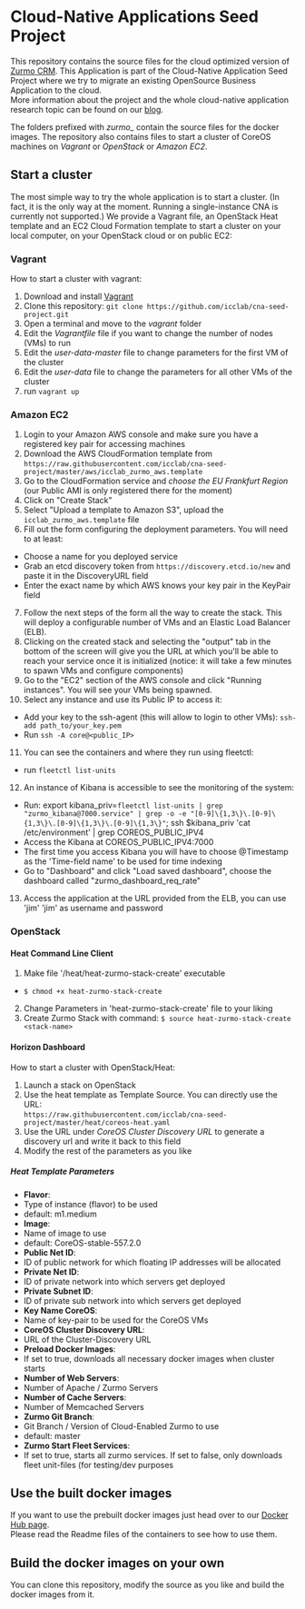 # Cloud-Native Applications Seed Project
 
This repository contains the source files for the cloud optimized version of [Zurmo CRM](http://zurmo.org/). This Application is part of the Cloud-Native Application Seed Project where we try to migrate an existing OpenSource Business Application to the cloud.  
More information about the project and the whole cloud-native application research topic can be found on our [blog](http://blog.zhaw.ch/icclab/category/research-approach/themes/cloud-native-applications/).
 
The folders prefixed with *zurmo_* contain the source files for the docker images. The repository also contains files to start a cluster of CoreOS machines on *Vagrant* or *OpenStack* or *Amazon EC2*.
 
## Start a cluster
 
The most simple way to try the whole application is to start a cluster. (In fact, it is the only way at the moment. Running a single-instance CNA is currently not supported.)
We provide a Vagrant file, an OpenStack Heat template and an EC2 Cloud Formation template to start a cluster on your local computer, on your OpenStack cloud or on public EC2:
 
### Vagrant
 
How to start a cluster with vagrant:

 1. Download and install [Vagrant](https://www.vagrantup.com/downloads.html)
 2. Clone this repository: `git clone https://github.com/icclab/cna-seed-project.git`
 3. Open a terminal and move to the *vagrant* folder
 4. Edit the *Vagrantfile* file if you want to change the number of nodes (VMs) to run
 5. Edit the *user-data-master* file to change parameters for the first VM of the cluster
 6. Edit the *user-data* file to change the parameters for all other VMs of the cluster
 7. run `vagrant up`
 
### Amazon EC2
 1. Login to your Amazon AWS console and make sure you have a registered key pair for accessing machines
 2. Download the AWS CloudFormation template from `https://raw.githubusercontent.com/icclab/cna-seed-project/master/aws/icclab_zurmo_aws.template`
 3. Go to the CloudFormation service and *choose the EU Frankfurt Region* (our Public AMI is only registered there for the moment)
 4. Click on "Create Stack"
 5. Select "Upload a template to Amazon S3", upload the `icclab_zurmo_aws.template` file
 6. Fill out the form configuring the deployment parameters. You will need to at least:
  * Choose a name for you deployed service
  * Grab an etcd discovery token from `https://discovery.etcd.io/new` and paste it in the DiscoveryURL field
  * Enter the exact name by which AWS knows your key pair in the KeyPair field
 7. Follow the next steps of the form all the way to create the stack. This will deploy a configurable number of VMs and an Elastic Load Balancer (ELB).
 8. Clicking on the created stack and selecting the "output" tab in the bottom of the screen will give you the URL at which you'll be able to reach your service once it is initialized (notice: it will take a few minutes to spawn VMs and configure components)
 9. Go to the "EC2" section of the AWS console and click "Running instances". You will see your VMs being spawned.
 10. Select any instance and use its Public IP to access it:
  * Add your key to the ssh-agent (this will allow to login to other VMs): `ssh-add path_to/your_key.pem`
  * Run `ssh -A core@<public_IP>`
 11. You can see the containers and where they run using fleetctl:
  * run `fleetctl list-units`
 12. An instance of Kibana is accessible to see the monitoring of the system:
  * Run: export kibana_priv=`fleetctl list-units | grep "zurmo_kibana@7000.service" | grep -o -e "[0-9]\{1,3\}\.[0-9]\{1,3\}\.[0-9]\{1,3\}\.[0-9]\{1,3\}"`; ssh $kibana_priv 'cat /etc/environment' | grep COREOS_PUBLIC_IPV4
  * Access the Kibana at COREOS_PUBLIC_IPV4:7000
  * The first time you access Kibana you will have to choose @Timestamp as the 'Time-field name' to be used for time indexing
  * Go to "Dashboard" and click "Load saved dashboard", choose the dashboard called "zurmo_dashboard_req_rate" 
 13. Access the application at the URL provided from the ELB, you can use 'jim' 'jim' as username and password


### OpenStack
#### Heat Command Line Client
 1. Make file '/heat/heat-zurmo-stack-create' executable
  * `$ chmod +x heat-zurmo-stack-create`
 2. Change Parameters in 'heat-zurmo-stack-create' file to your liking
 3. Create Zurmo Stack with command: `$ source heat-zurmo-stack-create <stack-name>`
  


#### Horizon Dashboard
How to start a cluster with OpenStack/Heat:

 1. Launch a stack on OpenStack
 2. Use the heat template as Template Source. You can directly use the URL:   
 `https://raw.githubusercontent.com/icclab/cna-seed-project/master/heat/coreos-heat.yaml`
 3. Use the URL under *CoreOS Cluster Discovery URL* to generate a discovery url and write it back to this field
 4. Modify the rest of the parameters as you like
 
##### Heat Template Parameters
- **Flavor**:
 - Type of instance (flavor) to be used
 - default: m1.medium
- **Image**: 
 - Name of image to use
 - default: CoreOS-stable-557.2.0
- **Public Net ID**:
 - ID of public network for which floating IP addresses will be allocated
- **Private Net ID**:
 - ID of private network into which servers get deployed
- **Private Subnet ID**:
 - ID of private sub network into which servers get deployed
- **Key Name CoreOS**:
 - Name of key-pair to be used for the CoreOS VMs
- **CoreOS Cluster Discovery URL**:
 - URL of the Cluster-Discovery URL
- **Preload Docker Images**:
 - If set to true, downloads all necessary docker images when cluster starts
- **Number of Web Servers**:
 - Number of Apache / Zurmo Servers
- **Number of Cache Servers**:
 - Number of Memcached Servers
- **Zurmo Git Branch**:
 - Git Branch / Version of Cloud-Enabled Zurmo to use
 - default: master
- **Zurmo Start Fleet Services**:
 - If set to true, starts all zurmo services. If set to false, only downloads fleet unit-files (for testing/dev purposes

## Use the built docker images

If you want to use the prebuilt docker images just head over to our [Docker Hub page](https://registry.hub.docker.com/repos/icclabcna/).  
Please read the Readme files of the containers to see how to use them.

## Build the docker images on your own
You can clone this repository, modify the source as you like and build the docker images from it.
